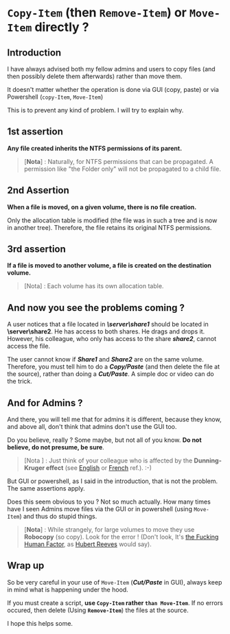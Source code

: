 ﻿# `Copy-Item` (then `Remove-Item`) or `Move-Item` directly ? 

## Introduction

I have always advised both my fellow admins and users to copy files (and then possibly delete them afterwards) rather than move them.

It doesn't matter whether the operation is done via GUI (copy, paste) or via Powershell (`copy-Item`, `Move-Item`)

This is to prevent any kind of problem. I will try to explain why.

## 1st assertion

**Any file created inherits the NTFS permissions of its parent.**

> [**Nota**] : Naturally, for NTFS permissions that can be propagated. A permission like "the Folder only" will not be propagated to a child file.

## 2nd Assertion

**When a file is moved, on a given volume, there is no file creation.**

Only the allocation table is modified (the file was in such a tree and is now in another tree). Therefore, the file retains its original NTFS permissions.

## 3rd assertion

**If a file is moved to another volume, a file is created on the destination volume.**

>[Nota] : Each volume has its own allocation table.

## And now you see the problems coming ?

A user notices that a file located in ***\\server\share1*** should be located in **\\server\share2**. He has access to both shares. He drags and drops it. However, his colleague, who only has access to the share ***share2***, cannot access the file.

The user cannot know if ***Share1*** and ***Share2*** are on the same volume.
Therefore, you must tell him to do a ***Copy/Paste*** (and then delete the file at the source), rather than doing a ***Cut/Paste***. A simple doc or video can do the trick.

## And for Admins ?

And there, you will tell me that for admins it is different, because they know, and above all, don't think that admins don't use the GUI too. 

Do you believe, really ? Some maybe, but not all of you know. **Do not believe, do not presume, be sure**.

>[Nota ] : Just think of your colleague who is affected by the **Dunning-Kruger effect** (see [English](https://en.wikipedia.org/wiki/Dunning%E2%80%93Kruger_effect) or [French](https://fr.wikipedia.org/wiki/Effet_Dunning-Kruger) ref.). :-)

But GUI or powershell, as I said in the introduction, that is not the problem. The same assertions apply.

Does this seem obvious to you ? Not so much actually. How many times have I seen Admins move files via the GUI or in powershell (using `Move-Item`) and thus do stupid things.

>[**Nota**] : While strangely, for large volumes to move they use **Robocopy** (so copy). Look for the error ! (Don't look, It's  [the Fucking Human Factor](https://www.francetvinfo.fr/culture/people/video-le-putain-de-facteur-humain-l-explication-d-hubert-reeves-sur-l-inaction-des-hommes-face-a-l-etat-de-la-terre_3231465.html), as [Hubert Reeves](https://en.wikipedia.org/wiki/Hubert_Reeves) would say).

## Wrap up

So be very careful in your use of `Move-Item` (***Cut/Paste*** in GUI), always keep in mind what is happening under the hood.

If you must create a script, **use `Copy-Item` rather `than Move-Item`**. If no errors occured, then delete (Using **`Remove-Item`**) the files at the source.


I hope this helps some.




